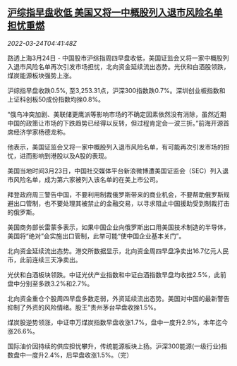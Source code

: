 <!--1648098063000-->
[沪综指早盘收低 美国又将一中概股列入退市风险名单担忧重燃](https://cn.reuters.com/article/china-stock-0324-noon-idCNKCS2LL0B5)
------

<div><i>2022-03-24T04:41:48Z</i></div><p>路透上海3月24日 - 中国股市沪综指周四早盘收低，美国证监会又将一家中概股列入退市风险名单再次引发市场担忧，北向资金延续流出态势。光伏和白酒股领跌，煤炭能源板块强势上涨。</p><p>沪综指早盘收跌0.5%, 至3,253.31点，沪深300指数跌0.7%。深圳创业板指数和上证科创板50成份指数均挫0.8%。</p><p>“俄乌冲突加剧、美联储更鹰派等影响市场的不确定因素依然没有消除，虽然近期中国的政策让市场的下跌趋势已经得以反转，但过程肯定会一波三折。”前海开源首席经济学家杨德龙称。</p><p>他表示，美国证监会又将一家中概股列入退市风险名单，有可能再次引发市场的担忧，进而影响到港股以及A股的表现。</p><p>美国当地时间3月23日，中国社交媒体平台新浪微博遭美国证监会（SEC）列入退市风险名单，成为第六家被列入该名单的在美上市公司。</p><p>拜登政府周三警告中国，不要利用制裁俄罗斯带来的商业机会，不要帮助俄罗斯规避出口管制，也不要处理其被禁止的金融交易，以寻求阻止中国援助受到制裁打击的俄罗斯。</p><p>美国商务部长雷蒙多表示，如果中国企业向俄罗斯出口用美国技术制造的半导体，美国将“绝对”会实施出口管制，此举可能“使中国企业基本关门”。</p><p>北向资金延续流出态势。港交所数据显示，北向资金周四早盘净卖出16.7亿元人民币，此前连续三天净卖出。</p><p>光伏和白酒板块领跌。中证光伏产业指数和中证白酒指数早盘均收挫2.5%，此前盘中分别至多跌3.2%和2.7%。</p><p>北向资金重仓个股周四早盘多数走弱，外资延续流出态势。美国对中国的最新警告抑制了外资的风险情绪。股王”贵州茅台早盘收挫1.5%。</p><p>煤炭股逆势领涨，中证申万煤炭指数早盘收涨1.7%，盘中一度升2.9%，本年迄今涨26.6%。</p><p>国际油价因持续的供应担忧攀升，传统能源板块上扬。沪深300能源(一级行业)指数盘中一度升2.4%，后早盘收涨1.5%。（完）</p>
